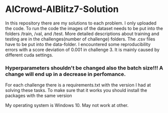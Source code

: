 # AICrowd-AIBlitz7-Solution

In this repository there are my solutions to each problem. I only uploaded the code. To run the code the images of the dataset needs to be put into the folders /train, /val, and /test. More detailed descriptions about training and testing are in the challenges(number of challenge) folders. The .csv files have to be put into the data-folder.
I encountered some reproducibility errors with a score deviation of 0.001 in challenge 3. It is mainly caused by different cuda settings.

### Hyperparameters shouldn't be changed also the batch size!!! A change will end up in a decrease in perfomance.

For each challenge there is a requirements.txt with the version I had at solving these tasks. To make sure that it works you should install the packages with the same version

My operating system is Windows 10. May not work at other.
